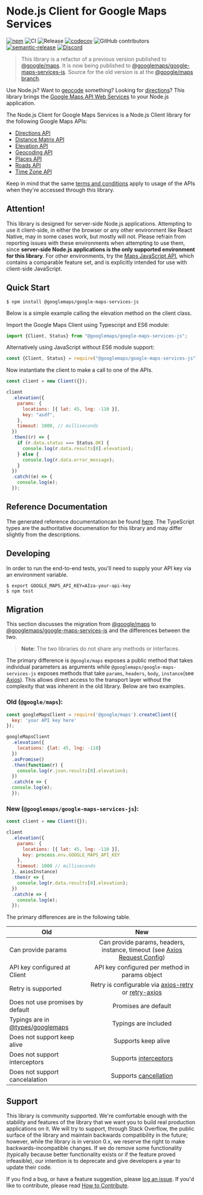 Node.js Client for Google Maps Services
=======================================

[![npm](https://img.shields.io/npm/v/@googlemaps/google-maps-services-js.svg)](https://www.npmjs.com/package/@googlemaps/google-maps-services-js)
![CI](https://github.com/googlemaps/google-maps-services-js/workflows/CI/badge.svg)
![Release](https://github.com/googlemaps/google-maps-services-js/workflows/Release/badge.svg)
[![codecov](https://codecov.io/gh/googlemaps/google-maps-services-js/branch/master/graph/badge.svg)](https://codecov.io/gh/googlemaps/google-maps-services-js)
![GitHub contributors](https://img.shields.io/github/contributors/googlemaps/google-maps-services-js?color=green)
[![semantic-release](https://img.shields.io/badge/%20%20%F0%9F%93%A6%F0%9F%9A%80-semantic--release-e10079.svg)](https://github.com/semantic-release/semantic-release)
[![Discord](https://img.shields.io/discord/676948200904589322)](https://discord.gg/jRteCzP)


> This library is a refactor of a previous version published to [@google/maps](https://www.npmjs.com/package/@google/maps). It is now being published to [@googlemaps/google-maps-services-js](https://www.npmjs.com/package/@googlemaps/google-maps-services-js). Source for the old version is at the [@google/maps branch](https://github.com/googlemaps/google-maps-services-js/tree/%40google/maps).

Use Node.js? Want to [geocode][Geocoding API] something? Looking
for [directions][Directions API]?
This library brings the [Google Maps API Web Services] to your Node.js
application.

The Node.js Client for Google Maps Services is a Node.js Client library
for the following Google Maps APIs:

 - [Directions API]
 - [Distance Matrix API]
 - [Elevation API]
 - [Geocoding API]
 - [Places API]
 - [Roads API]
 - [Time Zone API]

Keep in mind that the same [terms and conditions](https://developers.google.com/maps/terms)
apply to usage of the APIs when they're accessed through this library.

## Attention!

This library is designed for server-side Node.js applications. Attempting to use it client-side, in either the browser or any other environment like React Native, may in some cases work, but mostly will not. Please refrain from reporting issues with these environments when attempting to use them, since **server-side Node.js applications is the only supported environment for this library**. For other environments, try the [Maps JavaScript API], which contains a comparable feature set, and is explicitly intended for use with client-side JavaScript.

## Quick Start

    $ npm install @googlemaps/google-maps-services-js

Below is a simple example calling the elevation method on the client class.

Import the Google Maps Client using Typescript and ES6 module:

```js
import {Client, Status} from "@googlemaps/google-maps-services-js";
```

Alternatively using JavaScript without ES6 module support:
```js
const {Client, Status} = require("@googlemaps/google-maps-services-js");
```

Now instantiate the client to make a call to one of the APIs.

```js
const client = new Client({});

client
  .elevation({
    params: {
      locations: [{ lat: 45, lng: -110 }],
      key: "asdf",
    },
    timeout: 1000, // milliseconds
  })
  .then((r) => {
    if (r.data.status === Status.OK) {
      console.log(r.data.results[0].elevation);
    } else {
      console.log(r.data.error_message);
    }
  })
  .catch((e) => {
    console.log(e);
  });
```

## Reference Documentation

The generated reference documentationcan be found [here](https://googlemaps.github.io/google-maps-services-js/). The TypeScript types are the authoritative documenation for this library and may differ slightly from the descriptions.

## Developing

In order to run the end-to-end tests, you'll need to supply your API key via an
environment variable.

    $ export GOOGLE_MAPS_API_KEY=AIza-your-api-key
    $ npm test

## Migration

This section discusses the migration from [@google/maps](https://www.npmjs.com/package/@google/maps) to [@googlemaps/google-maps-services-js](https://www.npmjs.com/package/@googlemaps/google-maps-services-js) and the differences between the two.

> **Note**: The two libraries do not share any methods or interfaces.

The primary difference is `@google/maps` exposes a public method that takes individual parameters as arguments while `@googlemaps/google-maps-services-js` exposes methods that take `params`, `headers`, `body`, `instance`(see [Axios](https://github.com/axios/axios)). This allows direct access to the transport layer without the complexity that was inherent in the old library. Below are two examples.

### Old (`@google/maps`):
```js
const googleMapsClient = require('@google/maps').createClient({
  key: 'your API key here'
});

googleMapsClient
  .elevation({
    locations: {lat: 45, lng: -110}
  })
  .asPromise()
  .then(function(r) {
    console.log(r.json.results[0].elevation);
  })
  .catch(e => {
  console.log(e);
  });
```

### New (`@googlemaps/google-maps-services-js`):
```js
const client = new Client({});

client
  .elevation({
    params: {
      locations: [{ lat: 45, lng: -110 }],
      key: process.env.GOOGLE_MAPS_API_KEY
    },
    timeout: 1000 // milliseconds
  }, axiosInstance)
  .then(r => {
    console.log(r.data.results[0].elevation);
  })
  .catch(e => {
    console.log(e);
  });
```

The primary differences are in the following table.

| Old        | New           |
| ------------- |:-------------:|
| Can provide params     | Can provide params, headers, instance, timeout (see [Axios Request Config](https://github.com/axios/axios#request-config)) |
| API key configured at Client | API key configured per method in params object|
| Retry is supported      | Retry is configurable via [axios-retry](https://www.npmjs.com/package/axios-retry) or [retry-axios](https://www.npmjs.com/package/retry-axios)      |
| Does not use promises by default | Promises are default     |
| Typings are in [@types/googlemaps](https://www.npmjs.com/package/@types/googlemaps) | Typings are included |
| Does not support keep alive | Supports keep alive |
| Does not support interceptors | Supports [interceptors](https://github.com/axios/axios#interceptors)|
| Does not support cancelalation | Supports [cancellation](https://github.com/axios/axios#cancellation) |


## Support

This library is community supported. We're comfortable enough with the
stability and features of the library that we want you to build real
production applications on it. We will try to support, through Stack
Overflow, the public surface of the library and maintain
backwards compatibility in the future; however, while the library is in
version 0.x, we reserve the right to make backwards-incompatible
changes. If we do remove some functionality (typically because better
functionality exists or if the feature proved infeasible), our intention
is to deprecate and give developers a year to update their code.

If you find a bug, or have a feature suggestion, please
[log an issue][issues]. If you'd like to contribute, please read
[How to Contribute][contrib].

[apikey]: https://developers.google.com/maps/faq#keysystem
[clientid]: https://developers.google.com/maps/documentation/business/webservices/auth

[Google Maps API Web Services]: https://developers.google.com/maps/apis-by-platform#web_service_apis
[Directions API]: https://developers.google.com/maps/documentation/directions/
[directions-key]: https://developers.google.com/maps/documentation/directions/get-api-key#key
[Distance Matrix API]: https://developers.google.com/maps/documentation/distancematrix/
[Elevation API]: https://developers.google.com/maps/documentation/elevation/
[Geocoding API]: https://developers.google.com/maps/documentation/geocoding/
[Time Zone API]: https://developers.google.com/maps/documentation/timezone/
[Roads API]: https://developers.google.com/maps/documentation/roads/
[Places API]: https://developers.google.com/places/web-service/

[issues]: https://github.com/googlemaps/google-maps-services-js/issues
[contrib]: https://github.com/googlemaps/google-maps-services-js/blob/master/CONTRIBUTING.md
[Maps JavaScript API]: https://developers.google.com/maps/documentation/javascript/
